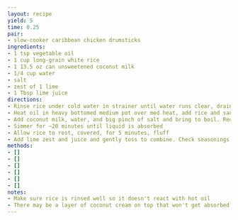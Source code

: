 ```yaml
---
layout: recipe
yield: 5
time: 0.25
pair:
- slow-cooker caribbean chicken drumsticks
ingredients:
- 1 tsp vegetable oil
- 1 cup long-grain white rice
- 1 13.5 oz can unsweetened coconut milk
- 1/4 cup water
- salt
- zest of 1 lime
- 1 Tbsp lime juice
directions:
- Rinse rice under cold water in strainer until water runs clear, drain well
- Heat oil in heavy bottomed medium pot over med heat, add rice and sautee to coat with oil
- Add coconut milk, water, and big pinch of salt and bring to boil. Reduce heat and cover
- Simmer for ~20 minutes until liquid is absorbed
- Allow rice to rest, covered, for 5 minutes, fluff
- Add lime zest and juice and gently toss to combine. Check seasonings and add additional lime juice and salt as needed
methods:
- []
- []
- []
- []
- []
- []
notes:
- Make sure rice is rinsed well so it doesn't react with hot oil
- There may be a layer of coconut cream on top that won't get absorbed when cooking, but which you can stir in after the rice rests
---
```

